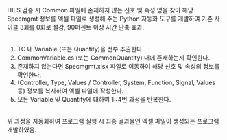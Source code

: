  HILS 검증 시 Common 파일에 존재하지 않는 신호 및 속성 명을 찾아 해당 Specmgmt 정보를 엑셀 파일로 생성해 주는 Python 자동화 도구를 개발하여 기존 사이클 3회를 0회로 절감, 90퍼센트 이상 시간 단축 효과. <br>
 <br>
 1. TC 내 Variable (또는 Quantity)을 전부 추출한다.
 2. CommonVariable.cs (또는 CommonQuantity) 내에 존재하는지 확인한다.
 3. 존재하지 않는다면 Specmgmt.xlsx 파일로 이동하여 해당 신호 및 속성의 정보를 확인한다.
 4. (Controller, Type, Values / Controller, System, Function, Signal, Values 등) 정보를 복사하여 엑셀 파일에 작성한다.
 5. 모든 Variable 및 Quantity에 대하여 1~4번 과정을 반복한다.
<br>
위 과정을 자동화하여 프로그램 실행 시 최종 결과물인 엑셀 파일이 생성되는 프로그램 개발하였음.
